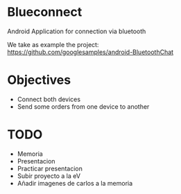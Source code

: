 # Blueconnect
Android Application for connection via bluetooth

We take as example the project: https://github.com/googlesamples/android-BluetoothChat

# Objectives

 - Connect both devices
 - Send some orders from one device to another

# TODO
 
 - Memoria
 - Presentacion
 - Practicar presentacion
 - Subir proyecto a la eV
 - Añadir imagenes de carlos a la memoria



